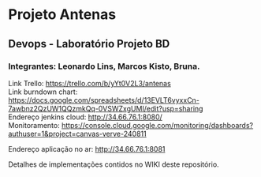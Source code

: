 # Projeto Antenas
## Devops - Laboratório Projeto BD

### Integrantes: Leonardo Lins, Marcos Kisto, Bruna.

Link Trello: https://trello.com/b/yYt0V2L3/antenas \
Link burndown chart: https://docs.google.com/spreadsheets/d/13EVLT6vyxxCn-7awbnz2QzUW1QQzmkQq-0VSWZxgUMI/edit?usp=sharing \
Endereço jenkins cloud: http://34.66.76.1:8080/ \
Monitoramento: https://console.cloud.google.com/monitoring/dashboards?authuser=1&project=canvas-verve-240811


Endereço aplicação no ar: http://34.66.76.1:8081

Detalhes de implementações contidos no WIKI deste repositório.
